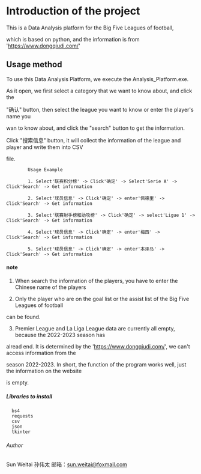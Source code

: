 # Introduction of the project

This is a Data Analysis platform for the Big Five Leagues of football,

which is based on python, and the information is from 'https://www.dongqiudi.com/'

## Usage method

To use this Data Analysis Platform, we execute the Analysis_Platform.exe.

As it open, we first select a category that we want to know about, and click the 

"确认" button, then select the league you want to know or enter the player's name you

wan to know about, and click the "search" button to get the information.


Click "搜索信息" button, it will collect the information of the league and player and write them into CSV

file.

            Usage Example
            
            1. Select'联赛积分榜' -> Click'确定' -> Select'Serie A' -> Click'Search' -> Get information
            
            2. Select'球员信息' -> Click'确定' -> enter'佩德里' -> Click'Search' -> Get information
            
            3. Select'联赛射手榜和助攻榜' -> Click'确定' -> select'Ligue 1' -> Click'Search' -> Get information
            
            4. Select'球员信息' -> Click'确定' -> enter'梅西' -> Click'Search' -> Get information
            
            5. Select'球员信息' -> Click'确定' -> enter'本泽马' -> Click'Search' -> Get information

#### note

1. When search the information of the players, you have to enter the Chinese name of the players

2. Only the player who are on the goal list or the assist list of the Big Five Leagues of football

can be found.

3. Premier League and La Liga League data are currently all empty, because the 2022-2023 season has 

alread end. It is determined by the 'https://www.dongqiudi.com/', we can't access information from the 

season 2022-2023. In short, the function of the program works well, just the information on the website 

is empty.

##### Libraries to install

      bs4
      requests
      csv
      json
      tkinter

###### Author

Sun Weitai 孙伟太
邮箱：sun.weitai@foxmail.com
